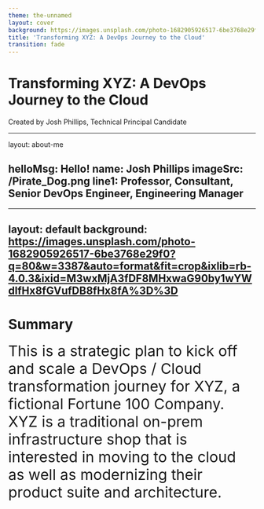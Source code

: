 ```yaml
---
theme: the-unnamed
layout: cover
background: https://images.unsplash.com/photo-1682905926517-6be3768e29f0?q=80&w=3387&auto=format&fit=crop&ixlib=rb-4.0.3&ixid=M3wxMjA3fDF8MHxwaG90by1wYWdlfHx8fGVufDB8fHx8fA%3D%3D
title: 'Transforming XYZ: A DevOps Journey to the Cloud'
transition: fade
---
```


# Transforming XYZ: A DevOps Journey to the Cloud
 <p class="fragment">Created by Josh Phillips, Technical Principal Candidate</p>

---
layout: about-me

helloMsg: Hello!
name: Josh Phillips
imageSrc: /Pirate_Dog.png
line1:  Professor, Consultant, Senior DevOps Engineer, Engineering Manager
---

---
layout: default
background: https://images.unsplash.com/photo-1682905926517-6be3768e29f0?q=80&w=3387&auto=format&fit=crop&ixlib=rb-4.0.3&ixid=M3wxMjA3fDF8MHxwaG90by1wYWdlfHx8fGVufDB8fHx8fA%3D%3D
---
#  Summary
<div style="font-size: 30px; width: 100%; height: 100vh; display: flex; justify-content: center; ">
This is a strategic plan to kick off and scale a DevOps / Cloud transformation journey for XYZ, a fictional Fortune 100 Company. XYZ is a traditional on-prem infrastructure shop that is interested in moving to the cloud as well as modernizing their product suite and architecture.
</div>

---
layout: cover
---
#  Current Challenges

---
layout: center
---
 # Long Lead and Cycle Times
 &nbsp;
- **Delayed Response:** Slower adaptation to market changes and customer needs.
- **Decreased Productivity:** Resources tied up in lengthy processes.
- **Reduced Innovation:** Less opportunity for iterative improvements and feedback.


---
layout: center
---
# Frequent Downtime & Incidents
&nbsp;
- **Operational Disruption:** Regular downtime affects both internal processes and customer experience.
- **Trust Erosion:** Repeated incidents can lead to loss of customer confidence and trust.
- **Resource Strain:** Increased demand on staff for firefighting rather than innovation.

---
layout: center
---
# Long Lead Times for the Creation of Environments
&nbsp;
- **Slows Deployment:** Increases time-to-market by delaying the setup of development and production environments.
- **Inconsistent Quality:** Reduces reliability and increases errors due to a lack of uniformity across different environments.
- **Resource Inefficiency:** Wastes time and effort, preventing teams from focusing on development rather than environment management.

---
layout: default
---
#  Strategy Overview

<div style="text-align:center;">
  <img class="r-stretch" src="https://assets-global.website-files.com/5c0ef0d637368ba8badd3577/5e5e7bb25a1ee854c1ee92dc_Ignite-Framework-Diagram.png" style="width:50%; height:50%; display:block; margin:auto;">
</div>
<i><center><h4>Ignite >> Plan >> Construct Foundation >> Lighthouse >> Scale >> Accelerate</h4></center></i>

---
layout: default
background: https://images.unsplash.com/photo-1548613112-7455315eef5f?q=80&w=3087&auto=format&fit=crop&ixlib=rb-4.0.3&ixid=M3wxMjA3fDB8MHxwaG90by1wYWdlfHx8fGVufDB8fHx8fA%3D%3D
---
# Phase Overview


[<a href="https://whimsical.com/xyz-delivery-schedule-XhvhhSaTo7oEaoDTLuQMR3" target="_blank"><img src="/Schedule.png" alt="Schedule" style="cursor: pointer; width: 50%; margin:auto; display:block; opacity: 0.9; filter: drop-shadow(0px 2px 4px rgba(0, 0, 0, 0.5));"></a>](https://whimsical.com/xyz-delivery-schedule-XhvhhSaTo7oEaoDTLuQMR3)

---
layout: center
---

# Phase 0: Ignite, Motivate, and Plan

&nbsp;

<u>**Details**</u>
- **Length:** 3-4 weeks
- **Contract:** Fixed Price
- **Objectives:** Assess infrastructure, develop cloud migration and DevOps roadmap.


&nbsp;
<img src="/Ignite_and_Motivate.png" alt="Ignite and Motivate" style="width: 25%; display: inline; margin: auto;">
<a href="https://whimsical.com/faster-software-delivery-at-xyz-VuycJuVns56zKN4PytbYEF"> Example Assessment</a>
&nbsp;



---
layout: center
---

# Phase 0 
<br>

**Deliverables**

- Conduct a thorough survey of the state of cultural, engineering, and operational challenges facing your current organization and receive a report detailing the state of engineering at XYZ and establishing realistic expectations for modernization.
- Create a lightweight plan including high-level milestones, metrics for success, and key teams poised for strategic cloud modernization. 


&nbsp;
<img src="/Plan.png" alt="Plan" style="width: 25%; display: inline; margin: auto;">
<a href="https://whimsical.com/xyz-strategy-to-kickoff-then-scale-653R4DcaJwCqNJVthHAaJf"> Example Plan</a>
  
---
layout: center
---
# Phase 1: Construct Delivery Foundation
&nbsp;
<u>**Details**</u>
- **Duration:** 4-5 Months
- **Objectives:** Implement pilot migration to AWS, establish scalable team model. 
- **Activities:** Deploy applications on AWS EKS, initiate DevOps training, create end-to-end pipeline integrations, and realtime software delivery metric dashboards.

---
# Phase 1: Construct Delivery Foundation

Building a cross-functional team to establish DevOps and Cloud capabilities at XYZ.


---

# Milestone 1: Enhance Team Proficiency

- **Objective:** Train XYZ's Mobile team in cloud-native technologies.
- **Action:** Regular training sessions and practical exercises.
- **Outcome:** Mobile team proficient in a production-like cloud environment.

---

# Milestone 2: Agile Release Cadence

- **Objective:** Increase deployment frequency for faster feature rollouts.
- **Action:** Transition from annual to bi-monthly releases.
- **Outcome:** Quicker market response and iterative development.

---

# Milestone 3: Infrastructure Standardization

- **Objective:** Standardize and automate environment configurations.
- **Action:** Implement Infrastructure as Code for consistency and auditability.
- **Outcome:** Reduced setup time and increased deployment reliability.

---

# Milestone 4: Regular Executive Reviews

- **Objective:** Align team progress with executive expectations.
- **Action:** Schedule regular meetings with leadership for metric and deliverable reviews.
- **Outcome:** Ensured support and alignment with overall transformation goals.

---

# Milestone 5: Code-Based Deliverables

- **Objective:** Ensure repeatability and auditability of all deliverables.
- **Action:** Deliver pipelines, infrastructure, and configurations as code.
- **Outcome:** Enhanced transparency and efficiency in development processes.

---

# Milestone 6: Pilot Deployment on AWS EKS

- **Objective:** Establish a robust pilot application on AWS.
- **Action:** Deploy the pilot with end-to-end pipeline integrations and standardized delivery.
- **Outcome:** Real-time metrics and insights into software delivery performance.

---

# Phase 1: Team Composition

- **XYZ Team:**
  - Operations members for CI/CD.
  - Mobile app delivery team members.
  - Product Owner.
- **Liatrio Team:**
  - Technical Principal.
  - Senior DevOps Engineers.

_Collaboration and expertise are crucial for successful transformation._

---
# Phase 2: Scaling and Expanding Engagement
- Duration: 6-12 Months
- Objectives: Broaden migration efforts, continuously demonstrate business value.
- Activities: Expand cloud migration, adapt and scale team compositions.

---

# Phase 3: Full Cloud Migration
- Duration: 6-12 Months
- Objectives: Broaden migration efforts, continuously demonstrate business value.
- Activities: Expand cloud migration, adapt and scale team compositions.

---

# Team Composition and Roles
- Initial Team: Liatrio’s Technical Principal, Senior DevOps Engineers, XYZ’s senior operations, development team representatives, Product Owner.
- Scaling Strategy: Adapt team sizes and compositions based on project needs.

---

# Key Milestones
- Initial Assessment: 1 Month
- Pilot Project Success: 3 Months
- 50% Application Migration: 6 Months
- Full-Scale Migration and Optimization: 12 Months

---

# Success Metrics and Measurement
- Deployment Frequency: Increase to bi-weekly.
- Operational Efficiency: 50% reduction in setup times, 30% decrease in incidents.
- DORA Metrics: Deployment frequency, lead time, change failure rate, MTTR.
- Adoption and Scaling: 75% adoption of new practices by end of Phase 2.

---

# Organizational Alignment
- Aligning with XYZ’s broader business objectives.
- Promoting cross-functional collaboration for overall success.

---

# Conclusion
- This plan aims to transform XYZ's technical landscape and operational culture.
- Focusing on continuous improvement, collaboration, and efficiency.
- Positioning XYZ for market competitiveness and operational excellence.

---

# Questions & Answers
- ## ? 

---

## Thank You!
- Josh Phillips
